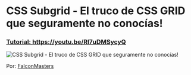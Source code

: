# CSS Subgrid - El truco de CSS GRID que seguramente no conocías!
### [Tutorial: https://youtu.be/Rl7uDMSycyQ ](https://youtu.be/Rl7uDMSycyQ )

![CSS Subgrid - El truco de CSS GRID que seguramente no conocías!](https://raw.githubusercontent.com/falconmasters/css-grid-subgrids/master/img/thumb.png)

Por: [FalconMasters](http://www.falconmasters.com)